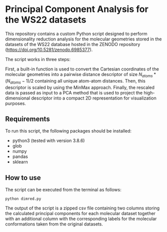# Principal Component Analysis for the WS22 datasets

This repository contains a custom Python script designed to perform dimensionality reduction analysis 
for the molecular geometries stored in the datasets of the WS22 database hosted in the ZENODO repository
(https://doi.org/10.5281/zenodo.6985377). 

The script works in three steps:

First, a built-in function is used to convert the Cartesian coordinates of the molecular geometries into 
a pairwise distance descriptor of size $N_{atoms} * (N_{atoms} - 1)/2$ containing all unique atom-atom
distances. Then, this descriptor is scaled by using the MinMax approach. Finally, the rescaled data is 
passed as input to a PCA method that is used to project the high-dimensional descriptor into a compact 
2D representation for visualization purposes.

## Requirements

To run this script, the following packages should be installed:

- python3 (tested with version 3.8.6)
- glob
- numpy
- pandas
- sklearn

## How to use

The script can be executed from the terminal as follows:

```
python dimred.py
```

The output of the script is a zipped csv file containing two columns storing the calculated principal
components for each molecular dataset together with an additional column with the corresponding labels
for the molecular conformations taken from the original datasets.
